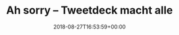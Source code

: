 ---
retweeted: false
source: <a href="https://about.twitter.com/products/tweetdeck" rel="nofollow">TweetDeck</a>
entities:
  hashtags: []
  symbols: []
  user_mentions: []
  urls:
  - url: https://t.co/cMkGPj2xJS
    expanded_url: http://bit.ly
    display_url: bit.ly
    indices:
    - '42'
    - '65'
  - url: https://t.co/qyaXjV38ZR
    expanded_url: https://twitter.com/Teddy1000Tod/status/1034118910877032448
    display_url: twitter.com/Teddy1000Tod/s…
    indices:
    - '182'
    - '205'
display_text_range:
- '0'
- '205'
favorite_count: '0'
id_str: '1034121861347590145'
truncated: false
retweet_count: '0'
id: '1034121861347590145'
possibly_sensitive: false
created_at: Mon Aug 27 16:53:59 +0000 2018
favorited: false
full_text: |-
  Ah sorry – Tweetdeck macht alles noch mit  platt.

  https doppelpunkt doppel-slash 59dc7d9c309bb punkt streamlock punkt net/cflive/livestream.sdp/playlist.m3u8
lang: de
quote_url: https://twitter.com/Teddy1000Tod/status/1034118910877032448
tags:
- pesos:twitter
date: '2018-08-27T16:53:59+00:00'
src: https://twitter.com/bascht/status/1034121861347590145
original_url: https://twitter.com/bascht/status/1034121861347590145
type: twitter_tweet
text: |-
  Ah sorry – Tweetdeck macht alles noch mit  platt.

  https doppelpunkt doppel-slash 59dc7d9c309bb punkt streamlock punkt net/cflive/livestream.sdp/playlist.m3u8
title: Ah sorry – Tweetdeck macht alle

---